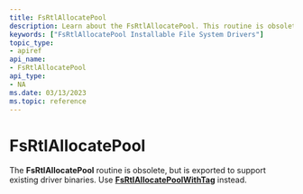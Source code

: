 ```yaml
---
title: FsRtlAllocatePool
description: Learn about the FsRtlAllocatePool. This routine is obsolete, but is exported to support existing driver binaries.
keywords: ["FsRtlAllocatePool Installable File System Drivers"]
topic_type:
- apiref
api_name:
- FsRtlAllocatePool
api_type:
- NA
ms.date: 03/13/2023
ms.topic: reference
---
```


# FsRtlAllocatePool

The **FsRtlAllocatePool** routine is obsolete, but is exported to support existing driver binaries. Use [**FsRtlAllocatePoolWithTag**](/windows-hardware/drivers/ddi/ntifs/nf-ntifs-fsrtlallocatepoolwithtag) instead.

